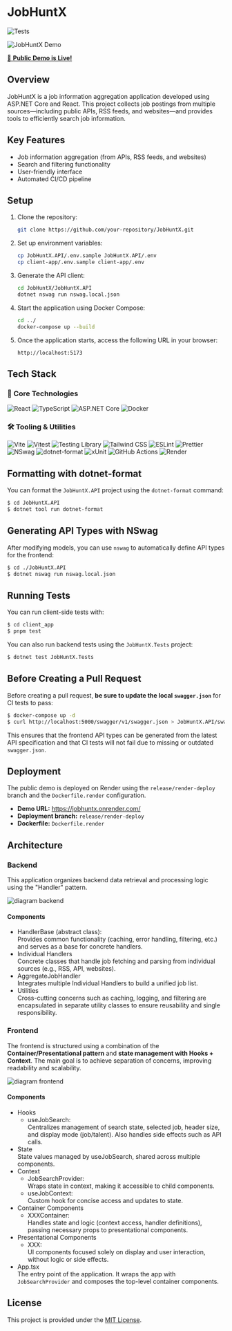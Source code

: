 # JobHuntX

![Tests](https://github.com/ryotaro-tanaka/JobHuntX/actions/workflows/ci.yml/badge.svg)

![JobHuntX Demo](docs/demo.gif)

[🚀 **Public Demo is Live!**](https://jobhuntx.onrender.com/)

## Overview
JobHuntX is a job information aggregation application developed using ASP.NET Core and React. This project collects job postings from multiple sources—including public APIs, RSS feeds, and websites—and provides tools to efficiently search job information.

## Key Features
- Job information aggregation (from APIs, RSS feeds, and websites)
- Search and filtering functionality
- User-friendly interface
- Automated CI/CD pipeline

## Setup
1. Clone the repository:
    ```bash
    git clone https://github.com/your-repository/JobHuntX.git
    ```
1. Set up environment variables:
      ```bash
      cp JobHuntX.API/.env.sample JobHuntX.API/.env
      cp client-app/.env.sample client-app/.env
      ```
1. Generate the API client:
    ```bash
    cd JobHuntX/JobHuntX.API
    dotnet nswag run nswag.local.json
    ```
1. Start the application using Docker Compose:
    ```bash
    cd ../
    docker-compose up --build
    ```
1. Once the application starts, access the following URL in your browser:
    ```
    http://localhost:5173
    ```

## Tech Stack

### 🧱 Core Technologies

![React](https://img.shields.io/badge/React--blue?logo=react&logoColor=white)
![TypeScript](https://img.shields.io/badge/TypeScript--blue?logo=typescript&logoColor=white)
![ASP.NET Core](https://img.shields.io/badge/ASP.NET%20Core--blue?logo=dotnet&logoColor=white)
![Docker](https://img.shields.io/badge/Docker--blue?logo=docker&logoColor=white)

### 🛠️ Tooling & Utilities

![Vite](https://img.shields.io/badge/Vite--blue?logo=vite&logoColor=white)
![Vitest](https://img.shields.io/badge/Vitest--blue?logo=vitest&logoColor=white)
![Testing Library](https://img.shields.io/badge/Testing%20Library--blue?logo=testinglibrary&logoColor=white)
![Tailwind CSS](https://img.shields.io/badge/Tailwind%20CSS--blue?logo=tailwindcss&logoColor=white)
![ESLint](https://img.shields.io/badge/ESLint--blue?logo=eslint&logoColor=white)
![Prettier](https://img.shields.io/badge/Prettier--blue?logo=prettier&logoColor=white)
![NSwag](https://img.shields.io/badge/NSwag--blue?logo=openapiinitiative&logoColor=white)
![dotnet-format](https://img.shields.io/badge/dotnet%20format--blue?logo=dotnet&logoColor=white)
![xUnit](https://img.shields.io/badge/xUnit--blue?logo=.net&logoColor=white)
![GitHub Actions](https://img.shields.io/badge/GitHub%20Actions--blue?logo=githubactions&logoColor=white)
![Render](https://img.shields.io/badge/Render--blue?logo=render&logoColor=white)


## Formatting with dotnet-format

You can format the `JobHuntX.API` project using the `dotnet-format` command:

```bash
$ cd JobHuntX.API
$ dotnet tool run dotnet-format
```

## Generating API Types with NSwag

After modifying models, you can use `nswag` to automatically define API types for the frontend:

```bash
$ cd ./JobHuntX.API
$ dotnet nswag run nswag.local.json
```

## Running Tests

You can run client-side tests with:

```bash
$ cd client_app
$ pnpm test
```

You can also run backend tests using the `JobHuntX.Tests` project:

```bash
$ dotnet test JobHuntX.Tests
```

## Before Creating a Pull Request

Before creating a pull request, **be sure to update the local `swagger.json`** for CI tests to pass:

```bash
$ docker-compose up -d
$ curl http://localhost:5000/swagger/v1/swagger.json > JobHuntX.API/swagger.json
```

This ensures that the frontend API types can be generated from the latest API specification and that CI tests will not fail due to missing or outdated `swagger.json`.

## Deployment

The public demo is deployed on Render using the `release/render-deploy` branch and the `Dockerfile.render` configuration.

- **Demo URL:** https://jobhuntx.onrender.com/
- **Deployment branch:** `release/render-deploy`
- **Dockerfile:** `Dockerfile.render`

## Architecture

### **Backend**

This application organizes backend data retrieval and processing logic using the "Handler" pattern.

![diagram backend](docs/diagram-backend.png)

#### Components

* HandlerBase (abstract class):  
    Provides common functionality (caching, error handling, filtering, etc.) and serves as a base for concrete handlers.
* Individual Handlers  
    Concrete classes that handle job fetching and parsing from individual sources (e.g., RSS, API, websites).
* AggregateJobHandler  
    Integrates multiple Individual Handlers to build a unified job list.
* Utilities  
    Cross-cutting concerns such as caching, logging, and filtering are encapsulated in separate utility classes to ensure reusability and single responsibility.

### **Frontend**

The frontend is structured using a combination of the **Container/Presentational pattern** and **state management with Hooks + Context**. The main goal is to achieve separation of concerns, improving readability and scalability.

![diagram frontend](docs/diagram-frontend.png)

#### Components

* Hooks  
    * useJobSearch:  
    Centralizes management of search state, selected job, header size, and display mode (job/talent). Also handles side effects such as API calls.
* State  
    State values managed by useJobSearch, shared across multiple components.
* Context  
    * JobSearchProvider:  
    Wraps state in context, making it accessible to child components.
    * useJobContext:  
    Custom hook for concise access and updates to state.
* Container Components  
    * XXXContainer:  
    Handles state and logic (context access, handler definitions), passing necessary props to presentational components.
* Presentational Components  
    * XXX:  
    UI components focused solely on display and user interaction, without logic or side effects.
* App.tsx  
    The entry point of the application. It wraps the app with ```JobSearchProvider``` and composes the top-level container components.

## License
This project is provided under the [MIT License](./LICENSE).
